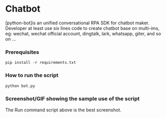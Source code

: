 # Chatbot
[python-bot]is an unified conversational RPA SDK for chatbot maker. Developer at least use six lines code to create chatbot base on multi-ims, eg: wechat, wechat official account, dingtalk, lark, whatsapp, giter, and so on ...


### Prerequisites

```shell
pip install -r requirements.txt
```

### How to run the script

```python
python bot.py
```

### Screenshot/GIF showing the sample use of the script

The Run command script above is the best screenshot. 
